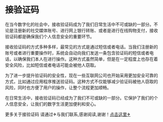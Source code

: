 # 接验证码

在当今数字化的社会中，接收验证码成为了我们日常生活中不可或缺的一部分。不论是注册新的社交媒体账号、进行网上银行转账、或者是进行在线购物支付，接收验证码都是确保我们个人信息安全的重要环节。

接收验证码的方式多种多样，最常见的方式是通过短信或者电话。当我们注册新的账号或者进行重要操作时，系统会自动向我们发送一条包含验证码的短信或者电话，以确保我们本人在进行操作。这种方式虽然简单，但是在一定程度上也存在着安全风险，比如短信或者电话可能会被他人窃取。

为了进一步提升验证码的安全性，现在一些互联网公司也开始采用更加安全可靠的方式，比如通过应用程序推送验证码。这种方式不仅能够减少验证码被他人窃取的风险，同时也方便了用户的操作，让整个流程更加顺畅。

在日常生活中，接收验证码已经成为了我们不可或缺的一部分。它保护了我们的个人信息安全，让我们的数字生活更加便利和安心。

更多关于接验证码 请通过✈与我们联系,感谢阅读,谢谢！[点击这里✈](https://t.me/lm66bot)
